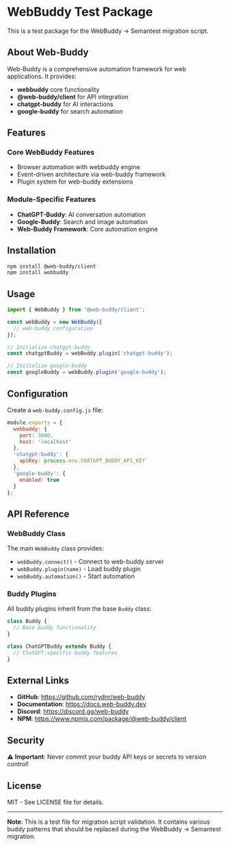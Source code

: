 # WebBuddy Test Package

This is a test package for the WebBuddy → Semantest migration script.

## About Web-Buddy

Web-Buddy is a comprehensive automation framework for web applications. It provides:

- **webbuddy** core functionality
- **@web-buddy/client** for API integration
- **chatgpt-buddy** for AI interactions
- **google-buddy** for search automation

## Features

### Core WebBuddy Features
- Browser automation with webbuddy engine
- Event-driven architecture via web-buddy framework
- Plugin system for web-buddy extensions

### Module-Specific Features
- **ChatGPT-Buddy**: AI conversation automation
- **Google-Buddy**: Search and image automation
- **Web-Buddy Framework**: Core automation engine

## Installation

```bash
npm install @web-buddy/client
npm install webbuddy
```

## Usage

```typescript
import { WebBuddy } from '@web-buddy/client';

const webBuddy = new WebBuddy({
  // web-buddy configuration
});

// Initialize chatgpt-buddy
const chatgptBuddy = webBuddy.plugin('chatgpt-buddy');

// Initialize google-buddy  
const googleBuddy = webBuddy.plugin('google-buddy');
```

## Configuration

Create a `web-buddy.config.js` file:

```javascript
module.exports = {
  webbuddy: {
    port: 3000,
    host: 'localhost'
  },
  'chatgpt-buddy': {
    apiKey: process.env.CHATGPT_BUDDY_API_KEY
  },
  'google-buddy': {
    enabled: true
  }
};
```

## API Reference

### WebBuddy Class

The main `WebBuddy` class provides:

- `webBuddy.connect()` - Connect to web-buddy server
- `webBuddy.plugin(name)` - Load buddy plugin
- `webBuddy.automation()` - Start automation

### Buddy Plugins

All buddy plugins inherit from the base `Buddy` class:

```typescript
class Buddy {
  // Base buddy functionality
}

class ChatGPTBuddy extends Buddy {
  // ChatGPT-specific buddy features
}
```

## External Links

- **GitHub**: https://github.com/rydnr/web-buddy
- **Documentation**: https://docs.web-buddy.dev
- **Discord**: https://discord.gg/web-buddy
- **NPM**: https://www.npmjs.com/package/@web-buddy/client

## Security

⚠️ **Important**: Never commit your buddy API keys or secrets to version control!

## License

MIT - See LICENSE file for details.

---

**Note**: This is a test file for migration script validation. It contains various buddy patterns that should be replaced during the WebBuddy → Semantest migration.